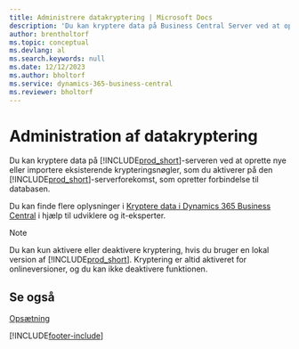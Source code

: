 ```yaml
---
title: Administrere datakryptering | Microsoft Docs
description: 'Du kan kryptere data på Business Central Server ved at oprette nye eller importere eksisterende krypteringsnøgler, som du aktiverer på serveren.'
author: brentholtorf
ms.topic: conceptual
ms.devlang: al
ms.search.keywords: null
ms.date: 12/12/2023
ms.author: bholtorf
ms.service: dynamics-365-business-central
ms.reviewer: bholtorf
---
```

# <a name="managing-data-encryption"></a>Administration af datakryptering
Du kan kryptere data på [!INCLUDE[prod_short](includes/prod_short.md)]-serveren ved at oprette nye eller importere eksisterende krypteringsnøgler, som du aktiverer på den [!INCLUDE[prod_short](includes/prod_short.md)]-serverforekomst, som opretter forbindelse til databasen.

Du kan finde flere oplysninger i [Kryptere data i Dynamics 365 Business Central](/dynamics365/business-central/dev-itpro/developer/devenv-encrypting-data) i hjælp til udviklere og it-eksperter.

> [!Note]
> Du kan kun aktivere eller deaktivere kryptering, hvis du bruger en lokal version af [!INCLUDE[prod_short](includes/prod_short.md)]. Kryptering er altid aktiveret for onlineversioner, og du kan ikke deaktivere funktionen.

## <a name="see-also"></a>Se også
[Opsætning](admin-setup-and-administration.md)


[!INCLUDE[footer-include](includes/footer-banner.md)]
